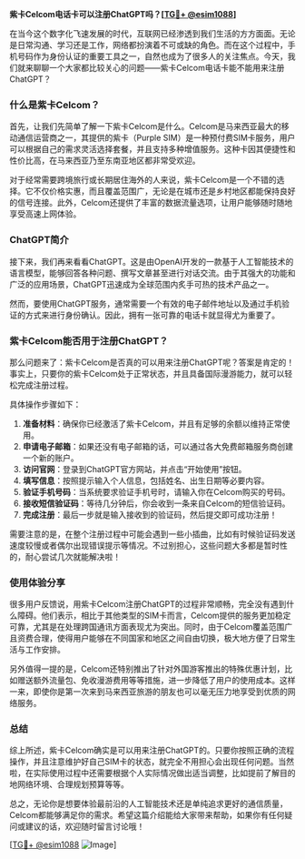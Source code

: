 **紫卡Celcom电话卡可以注册ChatGPT吗？[[TG💪+ @esim1088](https://t.me/s/esim1088)]**

在当今这个数字化飞速发展的时代，互联网已经渗透到我们生活的方方面面。无论是日常沟通、学习还是工作，网络都扮演着不可或缺的角色。而在这个过程中，手机号码作为身份认证的重要工具之一，自然也成为了很多人的关注焦点。今天，我们就来聊聊一个大家都比较关心的问题——紫卡Celcom电话卡能不能用来注册ChatGPT？

### 什么是紫卡Celcom？

首先，让我们先简单了解一下紫卡Celcom是什么。Celcom是马来西亚最大的移动通信运营商之一，其提供的紫卡（Purple SIM）是一种预付费SIM卡服务，用户可以根据自己的需求灵活选择套餐，并且支持多种增值服务。这种卡因其便捷性和性价比高，在马来西亚乃至东南亚地区都非常受欢迎。

对于经常需要跨境旅行或长期居住海外的人来说，紫卡Celcom是一个不错的选择。它不仅价格实惠，而且覆盖范围广，无论是在城市还是乡村地区都能保持良好的信号连接。此外，Celcom还提供了丰富的数据流量选项，让用户能够随时随地享受高速上网体验。

### ChatGPT简介

接下来，我们再来看看ChatGPT。这是由OpenAI开发的一款基于人工智能技术的语言模型，能够回答各种问题、撰写文章甚至进行对话交流。由于其强大的功能和广泛的应用场景，ChatGPT迅速成为全球范围内炙手可热的技术产品之一。

然而，要使用ChatGPT服务，通常需要一个有效的电子邮件地址以及通过手机验证的方式来进行身份确认。因此，拥有一张可靠的电话卡就显得尤为重要了。

### 紫卡Celcom能否用于注册ChatGPT？

那么问题来了：紫卡Celcom是否真的可以用来注册ChatGPT呢？答案是肯定的！事实上，只要你的紫卡Celcom处于正常状态，并且具备国际漫游能力，就可以轻松完成注册过程。

具体操作步骤如下：

1. **准备材料**：确保你已经激活了紫卡Celcom，并且有足够的余额以维持正常使用。
2. **申请电子邮箱**：如果还没有电子邮箱的话，可以通过各大免费邮箱服务商创建一个新的账户。
3. **访问官网**：登录到ChatGPT官方网站，并点击“开始使用”按钮。
4. **填写信息**：按照提示输入个人信息，包括姓名、出生日期等必要内容。
5. **验证手机号码**：当系统要求验证手机号时，请输入你在Celcom购买的号码。
6. **接收短信验证码**：等待几分钟后，你会收到一条来自Celcom的短信验证码。
7. **完成注册**：最后一步就是输入接收到的验证码，然后提交即可成功注册！

需要注意的是，在整个注册过程中可能会遇到一些小插曲，比如有时候验证码发送速度较慢或者偶尔出现错误提示等情况。不过别担心，这些问题大多都是暂时性的，耐心尝试几次就能解决啦！

### 使用体验分享

很多用户反馈说，用紫卡Celcom注册ChatGPT的过程非常顺畅，完全没有遇到什么障碍。他们表示，相比于其他类型的SIM卡而言，Celcom提供的服务更加稳定可靠，尤其是在处理跨国通讯方面表现尤为突出。同时，由于Celcom覆盖范围广且资费合理，使得用户能够在不同国家和地区之间自由切换，极大地方便了日常生活与工作安排。

另外值得一提的是，Celcom还特别推出了针对外国游客推出的特殊优惠计划，比如赠送额外流量包、免收漫游费用等等措施，进一步降低了用户的使用成本。这样一来，即使你是第一次来到马来西亚旅游的朋友也可以毫无压力地享受到优质的网络服务。

### 总结

综上所述，紫卡Celcom确实是可以用来注册ChatGPT的。只要你按照正确的流程操作，并且注意维护好自己SIM卡的状态，就完全不用担心会出现任何问题。当然啦，在实际使用过程中还需要根据个人实际情况做出适当调整，比如提前了解目的地网络环境、合理规划预算等等。

总之，无论你是想要体验最前沿的人工智能技术还是单纯追求更好的通信质量，Celcom都能够满足你的需求。希望这篇介绍能给大家带来帮助，如果你有任何疑问或建议的话，欢迎随时留言讨论哦！

[[TG💪+ @esim1088](https://t.me/s/esim1088) ![Image](https://i.postimg.cc/4NQfJmqS/Snipaste-2025-05-13-00-14-12.png)]
